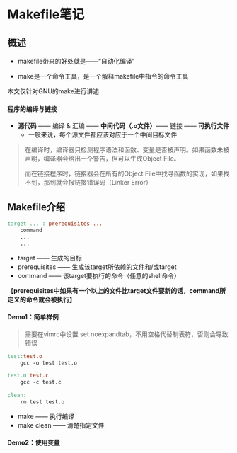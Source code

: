 # Makefile笔记

## 概述

- makefile带来的好处就是——“自动化编译”

- make是一个命令工具，是一个解释makefile中指令的命令工具

本文仅针对GNU的make进行讲述

#### 程序的编译与链接

- **源代码** —— 编译 & 汇编 —— **中间代码（.o文件）**—— 链接 —— **可执行文件**
  - 一般来说，每个源文件都应该对应于一个中间目标文件

> 在编译时，编译器只检测程序语法和函数、变量是否被声明。如果函数未被声明，编译器会给出一个警告，但可以生成Object File。
>
> 而在链接程序时，链接器会在所有的Object File中找寻函数的实现，如果找不到，那到就会报链接错误码（Linker Error）



## Makefile介绍

```makefile
target ... : prerequisites ...
    command
    ...
    ...
```

- target —— 生成的目标
- prerequisites —— 生成该target所依赖的文件和/或target
- command —— 该target要执行的命令（任意的shell命令）

【**prerequisites中如果有一个以上的文件比target文件要新的话，command所定义的命令就会被执行】**



#### Demo1：简单样例

> 需要在vimrc中设置 set noexpandtab，不用空格代替制表符，否则会导致错误

```makefile
test:test.o
	gcc -o test test.o

test.o:test.c
	gcc -c test.c
	
clean:
	rm test test.o
```

- make —— 执行编译
- make clean —— 清楚指定文件



#### Demo2：使用变量

